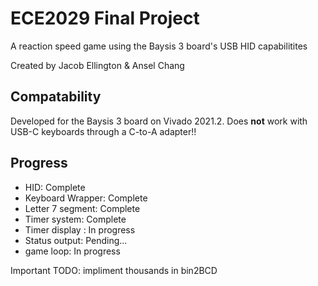 # ECE2029 Final Project
A reaction speed game using the Baysis 3 board's USB HID capabilitites

Created by Jacob Ellington & Ansel Chang

## Compatability
Developed for the Baysis 3 board on Vivado 2021.2.
Does **not** work with USB-C keyboards through a C-to-A adapter!!

## Progress
- HID: Complete
- Keyboard Wrapper: Complete
- Letter 7 segment: Complete
- Timer system: Complete
- Timer display : In progress 
- Status output: Pending...
- game loop: In progress

Important TODO: impliment thousands in bin2BCD
